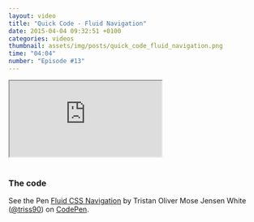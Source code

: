 ```yaml
---
layout: video
title: "Quick Code - Fluid Navigation"
date: 2015-04-04 09:32:51 +0100
categories: videos
thumbnail: assets/img/posts/quick_code_fluid_navigation.png
time: "04:04"
number: "Episode #13"
---
```


<div class="responsive-video">
   <iframe src="https://www.youtube.com/embed/QeBBMw78EWc"></iframe>
</div>

<br>

### The code

<p data-height="368" data-theme-id="16012" data-slug-hash="GZKRJo" data-default-tab="result" data-user="triss90" class='codepen'>See the Pen <a href='http://codepen.io/triss90/pen/GZKRJo/'>Fluid CSS Navigation</a> by Tristan Oliver Mose Jensen White (<a href='http://codepen.io/triss90'>@triss90</a>) on <a href='http://codepen.io'>CodePen</a>.</p>
<script async src="//assets.codepen.io/assets/embed/ei.js"></script>
